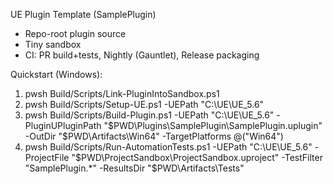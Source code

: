 UE Plugin Template (SamplePlugin)

- Repo-root plugin source
- Tiny sandbox
- CI: PR build+tests, Nightly (Gauntlet), Release packaging

Quickstart (Windows):
  1. pwsh Build/Scripts/Link-PluginIntoSandbox.ps1
  2. pwsh Build/Scripts/Setup-UE.ps1 -UEPath "C:\UE\UE_5.6"
  3. pwsh Build/Scripts/Build-Plugin.ps1 -UEPath "C:\UE\UE_5.6" -PluginUPluginPath "$PWD\Plugins\SamplePlugin\SamplePlugin.uplugin" -OutDir "$PWD\Artifacts\Win64" -TargetPlatforms @("Win64")
  4. pwsh Build/Scripts/Run-AutomationTests.ps1 -UEPath "C:\UE\UE_5.6" -ProjectFile "$PWD\ProjectSandbox\ProjectSandbox.uproject" -TestFilter "SamplePlugin.*" -ResultsDir "$PWD\Artifacts\Tests"
